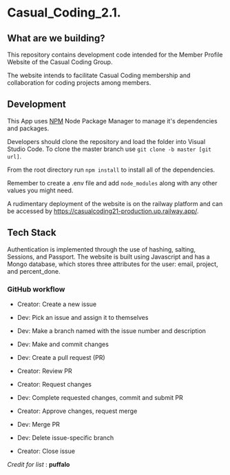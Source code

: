 # Casual_Coding_2.1. 
## What are we building?
This repository contains development code intended for the Member Profile Website of the Casual Coding Group.

The website intends to facilitate Casual Coding membership and collaboration for coding projects among members.

## Development
This App uses [NPM](https://www.npmjs.com/) Node Package Manager to manage it's dependencies and packages.

Developers should clone the repository and load the folder into Visual Studio Code.
To clone the master branch use ```git clone -b master [git url]```.

From the root directory run ```npm install``` to install all of the dependencies.

Remember to create a .env file and add ```node_modules``` along with any other values you might need.

A rudimentary deployment of the website is on the railway platform and can be accessed by https://casualcoding21-production.up.railway.app/.  

## Tech Stack
[mongoose]: https://mongoosejs.com/
[mongodb]: https://www.mongodb.com/atlas/database
[node.js]: http://nodejs.org
[express]: http://expressjs.com
[EJS]: http://ejs.co/
Authentication is implemented through the use of hashing, salting, Sessions, and Passport.
The website is built using Javascript and has a Mongo database, which stores three attributes for the user: email, project, and percent_done.

### GitHub workflow

- Creator: Create a new issue

- Dev: Pick an issue and assign it to themselves

- Dev: Make a branch named with the issue number and description

- Dev: Make and commit changes

- Dev: Create a pull request (PR)

- Creator: Review PR

- Creator: Request changes

- Dev: Complete requested changes, commit and submit PR

- Creator: Approve changes, request merge

- Dev: Merge PR

- Dev: Delete issue-specific branch

- Creator: Close issue

_Credit for list_ : **puffalo**
